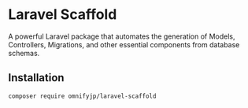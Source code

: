 # Laravel Scaffold

A powerful Laravel package that automates the generation of Models, Controllers, Migrations, and other essential components from database schemas.

## Installation

```bash
composer require omnifyjp/laravel-scaffold